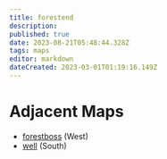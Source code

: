 ```yaml
---
title: forestend
description: 
published: true
date: 2023-08-21T05:48:44.328Z
tags: maps
editor: markdown
dateCreated: 2023-03-01T01:19:16.149Z
---
```


# Adjacent Maps
 * [forestboss](/maps/forestboss) (West)
 * [well](/maps/well) (South)
